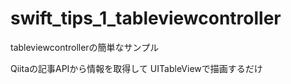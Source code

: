 # swift_tips_1_tableviewcontroller
tableviewcontrollerの簡単なサンプル

Qiitaの記事APIから情報を取得して
UITableViewで描画するだけ
